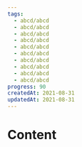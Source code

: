 ```yaml
---
tags:
  - abcd/abcd
  - abcd/abcd
  - abcd/abcd
  - abcd/abcd
  - abcd/abcd
  - abcd/abcd
  - abcd/abcd
  - abcd/abcd
  - abcd/abcd
  - abcd/abcd
progress: 90
createdAt: 2021-08-31
updatedAt: 2021-08-31
---
```


# Content
